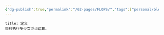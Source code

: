 ```yaml
---
{"dg-publish":true,"permalink":"/02-pages/FLOPS/","tags":["personal/blog","计算机组成原理/概述","计算机组成原理/CPU"]}
---
```


```ad-info
title: 定义
每秒执行多少次浮点运算。
```
